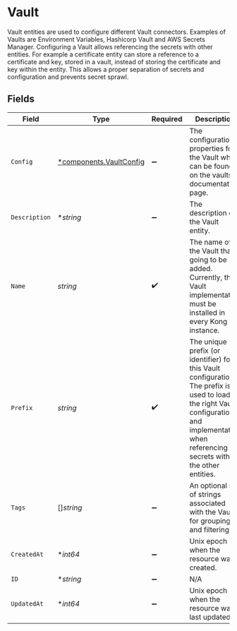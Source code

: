 # Vault

Vault entities are used to configure different Vault connectors. Examples of Vaults are Environment Variables, Hashicorp Vault and AWS Secrets Manager. Configuring a Vault allows referencing the secrets with other entities. For example a certificate entity can store a reference to a certificate and key, stored in a vault, instead of storing the certificate and key within the entity. This allows a proper separation of secrets and configuration and prevents secret sprawl.


## Fields

| Field                                                                                                                                                                                         | Type                                                                                                                                                                                          | Required                                                                                                                                                                                      | Description                                                                                                                                                                                   |
| --------------------------------------------------------------------------------------------------------------------------------------------------------------------------------------------- | --------------------------------------------------------------------------------------------------------------------------------------------------------------------------------------------- | --------------------------------------------------------------------------------------------------------------------------------------------------------------------------------------------- | --------------------------------------------------------------------------------------------------------------------------------------------------------------------------------------------- |
| `Config`                                                                                                                                                                                      | [*components.VaultConfig](../../models/components/vaultconfig.md)                                                                                                                             | :heavy_minus_sign:                                                                                                                                                                            | The configuration properties for the Vault which can be found on the vaults' documentation page.                                                                                              |
| `Description`                                                                                                                                                                                 | **string*                                                                                                                                                                                     | :heavy_minus_sign:                                                                                                                                                                            | The description of the Vault entity.                                                                                                                                                          |
| `Name`                                                                                                                                                                                        | *string*                                                                                                                                                                                      | :heavy_check_mark:                                                                                                                                                                            | The name of the Vault that's going to be added. Currently, the Vault implementation must be installed in every Kong instance.                                                                 |
| `Prefix`                                                                                                                                                                                      | *string*                                                                                                                                                                                      | :heavy_check_mark:                                                                                                                                                                            | The unique prefix (or identifier) for this Vault configuration. The prefix is used to load the right Vault configuration and implementation when referencing secrets with the other entities. |
| `Tags`                                                                                                                                                                                        | []*string*                                                                                                                                                                                    | :heavy_minus_sign:                                                                                                                                                                            | An optional set of strings associated with the Vault for grouping and filtering.                                                                                                              |
| `CreatedAt`                                                                                                                                                                                   | **int64*                                                                                                                                                                                      | :heavy_minus_sign:                                                                                                                                                                            | Unix epoch when the resource was created.                                                                                                                                                     |
| `ID`                                                                                                                                                                                          | **string*                                                                                                                                                                                     | :heavy_minus_sign:                                                                                                                                                                            | N/A                                                                                                                                                                                           |
| `UpdatedAt`                                                                                                                                                                                   | **int64*                                                                                                                                                                                      | :heavy_minus_sign:                                                                                                                                                                            | Unix epoch when the resource was last updated.                                                                                                                                                |